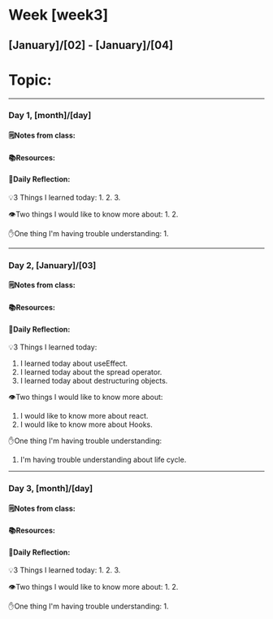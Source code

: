 # Week [week3]
## [January]/[02] - [January]/[04]

# Topic:

___

### Day 1, [month]/[day]

#### 🗒️Notes from class:

#### 📚Resources:


#### 💭Daily Reflection:

💡3 Things I learned today:
1. 
2. 
3. 

👁️Two things I would like to know more about:
1. 
2. 

✋One thing I'm having trouble understanding:
1. 


___

### Day 2, [January]/[03] 

#### 🗒️Notes from class:

#### 📚Resources:


#### 💭Daily Reflection:

💡3 Things I learned today:
1. I learned today about useEffect.
2. I learned today about the spread operator.
3. I learned today about destructuring objects.

👁️Two things I would like to know more about:
1. I would like to know more about react.
2. I would like to know more about Hooks.

✋One thing I'm having trouble understanding:
1. I'm having trouble understanding about life cycle.

___

### Day 3, [month]/[day]
#### 🗒️Notes from class:

#### 📚Resources:


#### 💭Daily Reflection:

💡3 Things I learned today:
1. 
2. 
3. 

👁️Two things I would like to know more about:
1. 
2. 

✋One thing I'm having trouble understanding:
1. 
 

